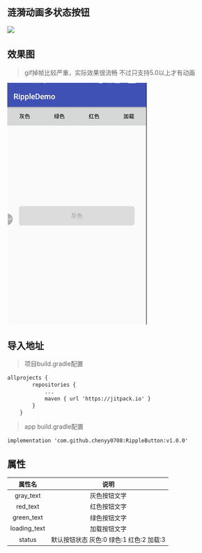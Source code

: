 ## 涟漪动画多状态按钮


[![](https://jitpack.io/v/chenyy0708/RippleButton.svg)](https://jitpack.io/#chenyy0708/RippleButton)


## 效果图

> gif掉帧比较严重，实际效果很流畅  不过只支持5.0以上才有动画

![示例图1](https://github.com/chenyy0708/RippleButton/blob/master/img/%E5%A4%9A%E7%8A%B6%E6%80%81%E6%8C%89%E9%92%AE.gif)


## 导入地址


> 项目build.gradle配置

```
allprojects {
		repositories {
			...
			maven { url 'https://jitpack.io' }
		}
	}
```

> app build.gradle配置

```
implementation 'com.github.chenyy0708:RippleButton:v1.0.0'
```


## 属性

| 属性名                |  说明 |
| :----------------: |:-------------:|
| gray_text     |  灰色按钮文字 |
| red_text     |  红色按钮文字 |
| green_text     |  绿色按钮文字 |
| loading_text     |  加载按钮文字 |
| status     |  默认按钮状态   灰色:0  绿色:1 红色:2 加载:3  |
